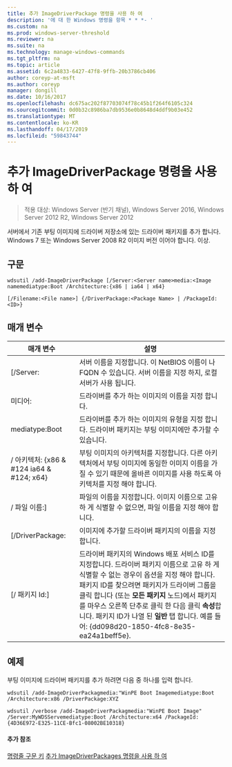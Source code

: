 ```yaml
---
title: 추가 ImageDriverPackage 명령을 사용 하 여
description: '에 대 한 Windows 명령을 항목 * * *- '
ms.custom: na
ms.prod: windows-server-threshold
ms.reviewer: na
ms.suite: na
ms.technology: manage-windows-commands
ms.tgt_pltfrm: na
ms.topic: article
ms.assetid: 6c2a4833-6427-47f8-9ffb-20b3786cb406
author: coreyp-at-msft
ms.author: coreyp
manager: dongill
ms.date: 10/16/2017
ms.openlocfilehash: dc675ac202f87703074f78c45b1f264f6105c324
ms.sourcegitcommit: 0d0b32c8986ba7db9536e0b8648d4ddf9b03e452
ms.translationtype: MT
ms.contentlocale: ko-KR
ms.lasthandoff: 04/17/2019
ms.locfileid: "59843744"
---
```

# <a name="using-the-add-imagedriverpackage-command"></a>추가 ImageDriverPackage 명령을 사용 하 여

>적용 대상: Windows Server (반기 채널), Windows Server 2016, Windows Server 2012 R2, Windows Server 2012

서버에서 기존 부팅 이미지에 드라이버 저장소에 있는 드라이버 패키지를 추가 합니다. Windows 7 또는 Windows Server 2008 R2 이미지 버전 이어야 합니다. 이상.
## <a name="syntax"></a>구문
```
wdsutil /add-ImageDriverPackage [/Server:<Server name>media:<Image namemediatype:Boot /Architecture:{x86 | ia64 | x64} 
```
```
[/Filename:<File name>] {/DriverPackage:<Package Name> | /PackageId:<ID>}
```
## <a name="parameters"></a>매개 변수
|매개 변수|설명|
|-------|--------|
|[/Server:<Server name>|서버 이름을 지정합니다. 이 NetBIOS 이름이 나 FQDN 수 있습니다. 서버 이름을 지정 하지, 로컬 서버가 사용 됩니다.|
미디어:<Image name>|드라이버를 추가 하는 이미지의 이름을 지정 합니다.|
mediatype:Boot|드라이버를 추가 하는 이미지의 유형을 지정 합니다. 드라이버 패키지는 부팅 이미지에만 추가할 수 있습니다.|
|/ 아키텍처: {x86 & #124 ia64 & #124; x64}|부팅 이미지의 아키텍처를 지정합니다. 다른 아키텍처에서 부팅 이미지에 동일한 이미지 이름을 가질 수 있기 때문에 올바른 이미지를 사용 하도록 아키텍처를 지정 해야 합니다.|
|/ 파일 이름:<File name>]|파일의 이름을 지정합니다. 이미지 이름으로 고유 하 게 식별할 수 없으면, 파일 이름을 지정 해야 합니다.|
|[/DriverPackage:<Name>|이미지에 추가할 드라이버 패키지의 이름을 지정 합니다.|
|[/ 패키지 Id:<ID>]|드라이버 패키지의 Windows 배포 서비스 ID를 지정합니다. 드라이버 패키지 이름으로 고유 하 게 식별할 수 없는 경우이 옵션을 지정 해야 합니다. 패키지 ID를 찾으려면 패키지가 드라이버 그룹을 클릭 합니다 (또는 **모든 패키지** 노드)에서 패키지를 마우스 오른쪽 단추로 클릭 한 다음 클릭 **속성**합니다. 패키지 ID가 나열 된 **일반** 탭 합니다. 예를 들어: {dd098d20-1850-4fc8-8e35-ea24a1beff5e}.|
## <a name="BKMK_examples"></a>예제
부팅 이미지에 드라이버 패키지를 추가 하려면 다음 중 하나를 입력 합니다.
```
wdsutil /add-ImageDriverPackagmedia:"WinPE Boot Imagemediatype:Boot /Architecture:x86 /DriverPackage:XYZ
```
```
wdsutil /verbose /add-ImageDriverPackagmedia:"WinPE Boot Image" /Server:MyWDSServemediatype:Boot /Architecture:x64 /PackageId:{4D36E972-E325-11CE-Bfc1-08002BE10318}
```
#### <a name="additional-references"></a>추가 참조
[명령줄 구문 키](command-line-syntax-key.md)
[추가 ImageDriverPackages 명령을 사용 하 여](using-the-add-imagedriverpackages-command.md)

